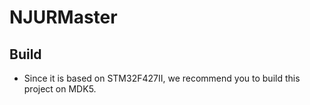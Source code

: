 # NJURMaster
## Build
- Since it is based on STM32F427II, we recommend you to build this project on MDK5.

